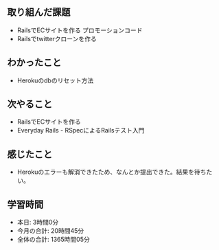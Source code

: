 ## 取り組んだ課題
- RailsでECサイトを作る プロモーションコード
- Railsでtwitterクローンを作る
## わかったこと
- Herokuのdbのリセット方法
## 次やること
- RailsでECサイトを作る
- Everyday Rails - RSpecによるRailsテスト入門
## 感じたこと
-  Herokuのエラーも解消できたため、なんとか提出できた。結果を待ちたい。
## 学習時間
- 本日: 3時間0分
- 今月の合計: 20時間45分
- 全体の合計: 1365時間05分
